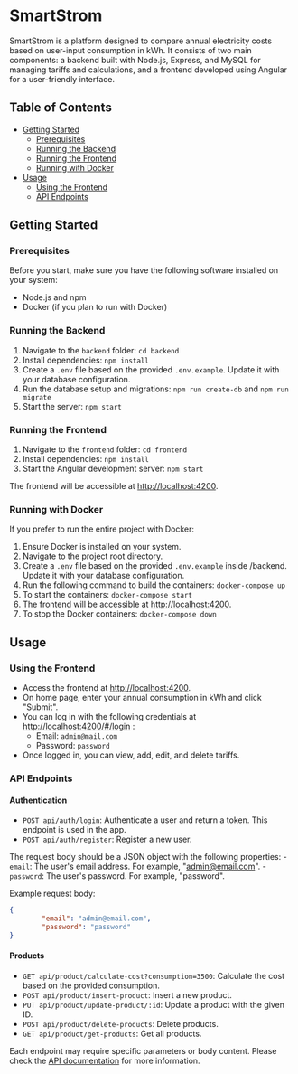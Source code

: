 # SmartStrom

SmartStrom is a platform designed to compare annual electricity costs based on user-input consumption in kWh. It consists of two main components: a backend built with Node.js, Express, and MySQL for managing tariffs and calculations, and a frontend developed using Angular for a user-friendly interface.

## Table of Contents

- [Getting Started](#getting-started)
  - [Prerequisites](#prerequisites)
  - [Running the Backend](#running-the-backend)
  - [Running the Frontend](#running-the-frontend)
  - [Running with Docker](#running-with-docker)
- [Usage](#usage)
  - [Using the Frontend](#using-the-frontend)
  - [API Endpoints](#api-endpoints)

## Getting Started

### Prerequisites

Before you start, make sure you have the following software installed on your system:

- Node.js and npm
- Docker (if you plan to run with Docker)

### Running the Backend

1. Navigate to the `backend` folder: `cd backend`
2. Install dependencies: `npm install`
3. Create a `.env` file based on the provided `.env.example`. Update it with your database configuration.
4. Run the database setup and migrations: `npm run create-db` and `npm run migrate`
5. Start the server: `npm start`


### Running the Frontend

1. Navigate to the `frontend` folder: `cd frontend`
2. Install dependencies: `npm install`
3. Start the Angular development server: `npm start`


The frontend will be accessible at [http://localhost:4200](http://localhost:4200).

### Running with Docker

If you prefer to run the entire project with Docker:

1. Ensure Docker is installed on your system.
2. Navigate to the project root directory.
3. Create a `.env` file based on the provided `.env.example` inside /backend. Update it with your database configuration.
4. Run the following command to build the containers: `docker-compose up`
5. To start the containers: `docker-compose start`
6. The frontend will be accessible at [http://localhost:4200](http://localhost:4200).
7. To stop the Docker containers: `docker-compose down`


## Usage

### Using the Frontend

- Access the frontend at [http://localhost:4200](http://localhost:4200).
- On home page, enter your annual consumption in kWh and click "Submit".
- You can log in with the following credentials at [http://localhost:4200/#/login](http://localhost:4200/#/login) :
    - Email: `admin@mail.com`
    - Password: `password`
- Once logged in, you can view, add, edit, and delete tariffs.

### API Endpoints

#### Authentication

- `POST api/auth/login`: Authenticate a user and return a token. This endpoint is used in the app.
- `POST api/auth/register`: Register a new user. 

The request body should be a JSON object with the following properties:
    - `email`: The user's email address. For example, "admin@email.com".
    - `password`: The user's password. For example, "password".

Example request body:

```json
{
        "email": "admin@email.com",
        "password": "password"
}
```

#### Products

- `GET api/product/calculate-cost?consumption=3500`: Calculate the cost based on the provided consumption.
- `POST api/product/insert-product`: Insert a new product.
- `PUT api/product/update-product/:id`: Update a product with the given ID.
- `POST api/product/delete-products`: Delete products.
- `GET api/product/get-products`: Get all products.

Each endpoint may require specific parameters or body content. Please check the [API documentation](https://documenter.getpostman.com/view/9802662/2s9YXfaNdF) for more information.

